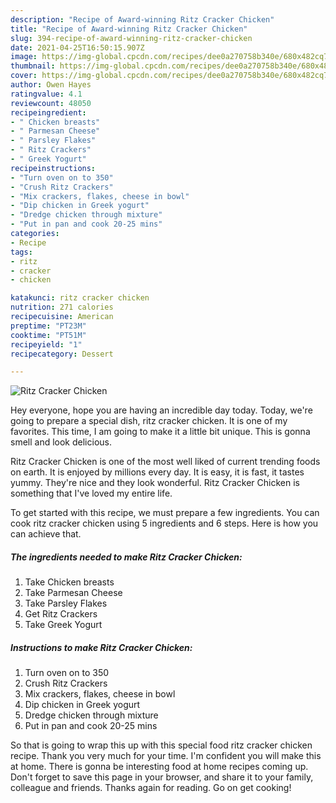```yaml
---
description: "Recipe of Award-winning Ritz Cracker Chicken"
title: "Recipe of Award-winning Ritz Cracker Chicken"
slug: 394-recipe-of-award-winning-ritz-cracker-chicken
date: 2021-04-25T16:50:15.907Z
image: https://img-global.cpcdn.com/recipes/dee0a270758b340e/680x482cq70/ritz-cracker-chicken-recipe-main-photo.jpg
thumbnail: https://img-global.cpcdn.com/recipes/dee0a270758b340e/680x482cq70/ritz-cracker-chicken-recipe-main-photo.jpg
cover: https://img-global.cpcdn.com/recipes/dee0a270758b340e/680x482cq70/ritz-cracker-chicken-recipe-main-photo.jpg
author: Owen Hayes
ratingvalue: 4.1
reviewcount: 48050
recipeingredient:
- " Chicken breasts"
- " Parmesan Cheese"
- " Parsley Flakes"
- " Ritz Crackers"
- " Greek Yogurt"
recipeinstructions:
- "Turn oven on to 350"
- "Crush Ritz Crackers"
- "Mix crackers, flakes, cheese in bowl"
- "Dip chicken in Greek yogurt"
- "Dredge chicken through mixture"
- "Put in pan and cook 20-25 mins"
categories:
- Recipe
tags:
- ritz
- cracker
- chicken

katakunci: ritz cracker chicken 
nutrition: 271 calories
recipecuisine: American
preptime: "PT23M"
cooktime: "PT51M"
recipeyield: "1"
recipecategory: Dessert

---
```



![Ritz Cracker Chicken](https://img-global.cpcdn.com/recipes/dee0a270758b340e/680x482cq70/ritz-cracker-chicken-recipe-main-photo.jpg)

Hey everyone, hope you are having an incredible day today. Today, we're going to prepare a special dish, ritz cracker chicken. It is one of my favorites. This time, I am going to make it a little bit unique. This is gonna smell and look delicious.

Ritz Cracker Chicken is one of the most well liked of current trending foods on earth. It is enjoyed by millions every day. It is easy, it is fast, it tastes yummy. They're nice and they look wonderful. Ritz Cracker Chicken is something that I've loved my entire life.




To get started with this recipe, we must prepare a few ingredients. You can cook ritz cracker chicken using 5 ingredients and 6 steps. Here is how you can achieve that.

<!--inarticleads1-->

##### The ingredients needed to make Ritz Cracker Chicken:

1. Take  Chicken breasts
1. Take  Parmesan Cheese
1. Take  Parsley Flakes
1. Get  Ritz Crackers
1. Take  Greek Yogurt




<!--inarticleads2-->

##### Instructions to make Ritz Cracker Chicken:

1. Turn oven on to 350
1. Crush Ritz Crackers
1. Mix crackers, flakes, cheese in bowl
1. Dip chicken in Greek yogurt
1. Dredge chicken through mixture
1. Put in pan and cook 20-25 mins




So that is going to wrap this up with this special food ritz cracker chicken recipe. Thank you very much for your time. I'm confident you will make this at home. There is gonna be interesting food at home recipes coming up. Don't forget to save this page in your browser, and share it to your family, colleague and friends. Thanks again for reading. Go on get cooking!
